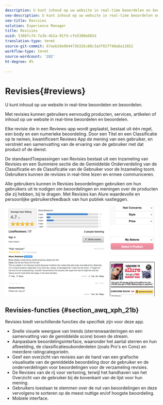 ```yaml
---
description: U kunt inhoud op uw website in real-time beoordelen en beoordelen.
seo-description: U kunt inhoud op uw website in real-time beoordelen en beoordelen.
seo-title: Revisies
solution: Experience Manager
title: Revisies
uuid: 5386fc74-7a3b-4b2a-91fd-cfe5300e602d
translation-type: tm+mt
source-git-commit: 67aeb3de964473b326c88c3a3f81ff48a6a12652
workflow-type: tm+mt
source-wordcount: '282'
ht-degree: 0%

---
```



# Revisies{#reviews}

U kunt inhoud op uw website in real-time beoordelen en beoordelen.

Met revisies kunnen gebruikers eenvoudig producten, services, artikelen of inhoud op uw website in real-time beoordelen en beoordelen.

Elke revisie die in een Reviews-app wordt geplaatst, bestaat uit één regel, een body en een numerieke beoordeling. Door een Titel en een Classificatie op te nemen, kwantificeert Reviews App de mening van een gebruiker, en verstrekt een samenvatting van de ervaring van de gebruiker met dat product of de dienst.

De standaardToepassingen van Revisies bestaat uit een Inzameling van Revisies en een Summiere sectie die de Gemiddelde Onderverdeling van de Classificatie en de Classificatie van de Gebruiker voor de Inzameling toont. Gebruikers kunnen de revisies in real-time lezen en ermee communiceren.

Alle gebruikers kunnen in Revisies beoordelingen gebruiken om hun gebruikers uit te nodigen om beoordelingen en meningen over de producten die zij hebben, bij te dragen. Met Revisies kan Alure waardevolle en persoonlijke gebruikersfeedback van hun publiek vastleggen.

![](assets/ReviewsAllure.png)

## Revisies-functies {#section_awq_xph_21b}

Revisies biedt verschillende functies die specifiek zijn voor deze app.

* Snelle visuele weergave van trends (sterrenwaarderingen en een samenvatting van de gemiddelde score) boven de stream.
* Aanpasbare beoordelingsinterface, waaronder het aantal sterren en hun afbeelding, de classificatiesubonderdelen (zoals Pro&#39;s en Cons) en meerdere ratingcategorieën.
* Geef een overzicht van revisies aan de hand van een grafische visualisatie van de gemiddelde beoordeling door de gebruiker en de onderverdelingen voor beoordelingen voor de verzameling revisies.
* De Revisies van de rij voor vertoning, terwijl het handhaven van het Overzicht van de gebruiker bij de bovenkant van de lijst voor hun mening.
* Gebruikers toestaan te stemmen over de nut van beoordelingen en deze vervolgens te sorteren op de meest nuttige en/of hoogste beoordeling.
* Mobiele interface.

